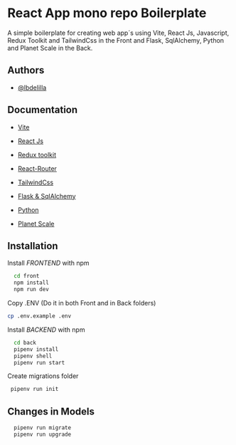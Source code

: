 # React App mono repo Boilerplate

A simple boilerplate for creating web app´s using Vite, React Js, Javascript, Redux Toolkit and TailwindCss in the Front and Flask, SqlAlchemy, Python and Planet Scale in the Back.

## Authors

- [@lbdelilla](https://www.github.com/lbdelilla)

## Documentation

- [Vite](https://vitejs.dev/guide/)

- [React Js](https://es.react.dev/)

- [Redux toolkit](https://redux.js.org/redux-toolkit/overview/#:~:text=What%20is%20Redux%20Toolkit%3F%20Redux%20Toolkit%20is%20our,common%20Redux%20use%20cases%2C%20including%20store%20setup%2C%20)

- [React-Router](https://reactrouter.com/en/main)

- [TailwindCss](https://tailwindcss.com/)

- [Flask & SqlAlchemy](https://flask-sqlalchemy.palletsprojects.com/en/3.0.x/)

- [Python](https://www.python.org/doc/)

- [Planet Scale](https://app.planetscale.com/)

## Installation

Install _FRONTEND_ with npm

```bash
  cd front
  npm install
  npm run dev
```

Copy .ENV (Do it in both Front and in Back folders)

```bash
cp .env.example .env
```

Install _BACKEND_ with npm

```bash
  cd back
  pipenv install
  pipenv shell
  pipenv run start
```

Create migrations folder

```bash
 pipenv run init
```

## Changes in Models

```bash
  pipenv run migrate
  pipenv run upgrade
```
